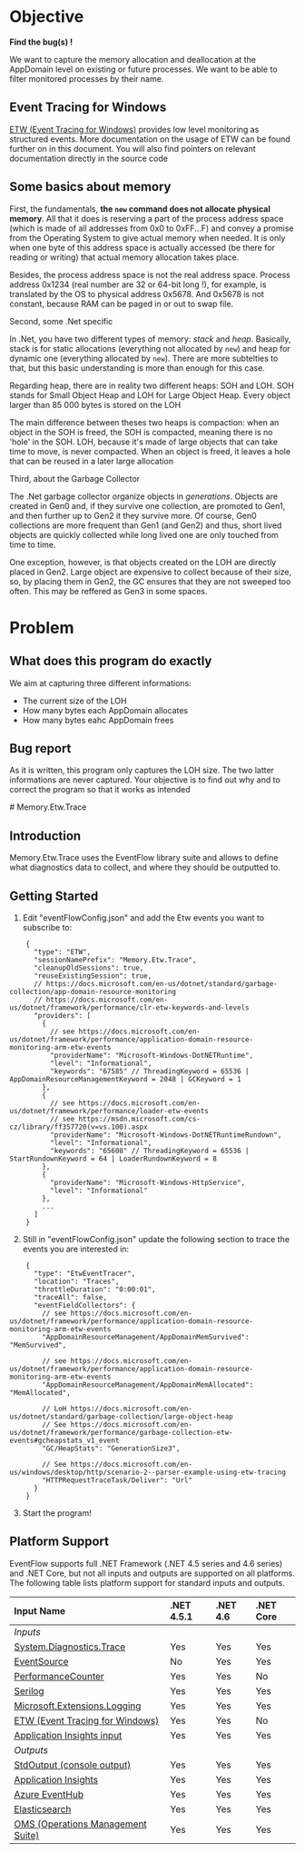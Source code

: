 ﻿# Objective

**Find the bug(s) !**

We want to capture the memory allocation and deallocation at the AppDomain level on existing or future processes.
We want to be able to filter monitored processes by their name.

## Event Tracing for Windows

[ETW (Event Tracing for Windows)](https://docs.microsoft.com/en-us/windows/desktop/etw/event-tracing-portal) provides low level monitoring as structured events.
More documentation on the usage of ETW can be found further on in this document. You will also find pointers on relevant documentation directly in the source code

## Some basics about memory

First, the fundamentals, **the ```new``` command does not allocate physical memory**.
All that it does is reserving a part of the process address space (which is made of all addresses from 0x0 to 0xFF...F) and convey a promise from the Operating System to give actual memory when needed.
It is only when one byte of this address space is actually accessed (be there for reading or writing) that actual memory allocation takes place.

Besides, the process address space is not the real address space. Process address 0x1234 (real number are 32 or 64-bit long !), for example, is translated by the OS to
physical address 0x5678. And 0x5678 is not constant, because RAM can be paged in or out to swap file.

Second, some .Net specific

In .Net, you have two different types of memory: *stack* and *heap*. Basically, stack is for static allocations (everything not allocated by ```new```) 
and heap for dynamic one (everything allocated by ```new```). There are more subtelties to that, but this basic understanding is more than enough for this case.

Regarding heap, there are in reality two different heaps: SOH and LOH. SOH stands for Small Object Heap and LOH for Large Object Heap.
Every object larger than 85 000 bytes is stored on the LOH

The main difference between theses two heaps is compaction: when an object in the SOH is freed, the SOH is compacted, meaning there is no 'hole' in the SOH.
LOH, because it's made of large objects that can take time to move, is never compacted. When an object is freed, it leaves a hole that can be reused in a later large allocation

Third, about the Garbage Collector

The .Net garbage collector organize objects in *generations*. Objects are created in Gen0 and, if they survive one collection, are promoted to Gen1, and then
further up to Gen2 it they survive more. Of course, Gen0 collections are more frequent than Gen1 (and Gen2) and thus, short lived objects are quickly collected
while long lived one are only touched from time to time.

One exception, however, is that objects created on the LOH are directly placed in Gen2. Large object are expensive to collect because of their size, so,
by placing them in Gen2, the GC ensures that they are not sweeped too often. This may be reffered as Gen3 in some spaces.

# Problem

## What does this program do exactly

We aim at capturing three different informations:
* The current size of the LOH
* How many bytes each AppDomain allocates
* How many bytes eahc AppDomain frees

## Bug report

As it is written, this program only captures the LOH size. The two latter informations are never captured.
Your objective is to find out why and to correct the program so that it works as intended

﻿# Memory.Etw.Trace

## Introduction
Memory.Etw.Trace uses the EventFlow library suite and allows to define what diagnostics data to collect, and where they should be outputted to.

## Getting Started
1. Edit "eventFlowConfig.json" and add the Etw events you want to subscribe to:
```
    {
      "type": "ETW",
      "sessionNamePrefix": "Memory.Etw.Trace",
      "cleanupOldSessions": true,
      "reuseExistingSession": true,
      // https://docs.microsoft.com/en-us/dotnet/standard/garbage-collection/app-domain-resource-monitoring
      // https://docs.microsoft.com/en-us/dotnet/framework/performance/clr-etw-keywords-and-levels
      "providers": [
        {
          // see https://docs.microsoft.com/en-us/dotnet/framework/performance/application-domain-resource-monitoring-arm-etw-events
          "providerName": "Microsoft-Windows-DotNETRuntime",
          "level": "Informational",
          "keywords": "67585" // ThreadingKeyword = 65536 | AppDomainResourceManagementKeyword = 2048 | GCKeyword = 1
        },
        {
          // see https://docs.microsoft.com/en-us/dotnet/framework/performance/loader-etw-events
          // see https://msdn.microsoft.com/cs-cz/library/ff357720(v=vs.100).aspx
          "providerName": "Microsoft-Windows-DotNETRuntimeRundown",
          "level": "Informational",
          "keywords": "65608" // ThreadingKeyword = 65536 | StartRundownKeyword = 64 | LoaderRundownKeyword = 8
        },
        {
          "providerName": "Microsoft-Windows-HttpService",
          "level": "Informational"
        },
		...
      ]
    }
```

2. Still in "eventFlowConfig.json" update the following section to trace the events you are interested in:
```
    {
      "type": "EtwEventTracer",
      "location": "Traces",
      "throttleDuration": "0:00:01",
      "traceAll": false,
      "eventFieldCollectors": {
        // see https://docs.microsoft.com/en-us/dotnet/framework/performance/application-domain-resource-monitoring-arm-etw-events
        "AppDomainResourceManagement/AppDomainMemSurvived": "MemSurvived",

        // see https://docs.microsoft.com/en-us/dotnet/framework/performance/application-domain-resource-monitoring-arm-etw-events
        "AppDomainResourceManagement/AppDomainMemAllocated": "MemAllocated",

        // LoH https://docs.microsoft.com/en-us/dotnet/standard/garbage-collection/large-object-heap
        // See https://docs.microsoft.com/en-us/dotnet/framework/performance/garbage-collection-etw-events#gcheapstats_v1_event
        "GC/HeapStats": "GenerationSize3",

        // See https://docs.microsoft.com/en-us/windows/desktop/http/scenario-2--parser-example-using-etw-tracing
        "HTTPRequestTraceTask/Deliver": "Url"
      }
    }
```

3. Start the program!

## Platform Support
EventFlow supports full .NET Framework (.NET 4.5 series and 4.6 series) and .NET Core, but not all inputs and outputs are supported on all platforms. 
The following table lists platform support for standard inputs and outputs.  

| Input Name | .NET 4.5.1 | .NET 4.6 | .NET Core |
| :------------ | :---- | :---- | :---- |
| *Inputs* |
| [System.Diagnostics.Trace](#trace) | Yes | Yes | Yes |
| [EventSource](#eventsource) | No | Yes | Yes |
| [PerformanceCounter](#performancecounter) | Yes | Yes | No |
| [Serilog](#serilog) | Yes | Yes | Yes |
| [Microsoft.Extensions.Logging](#microsoftextensionslogging) | Yes | Yes | Yes |
| [ETW (Event Tracing for Windows)](#etw-event-tracing-for-windows) | Yes | Yes | No |
| [Application Insights input](#application-insights-input) | Yes | Yes | Yes |
| *Outputs* |
| [StdOutput (console output)](#stdoutput) | Yes | Yes | Yes |
| [Application Insights](#application-insights) | Yes | Yes | Yes |
| [Azure EventHub](#event-hub) | Yes | Yes | Yes |
| [Elasticsearch](#elasticsearch) | Yes | Yes | Yes |
| [OMS (Operations Management Suite)](#oms-operations-management-suite) | Yes | Yes | Yes |
